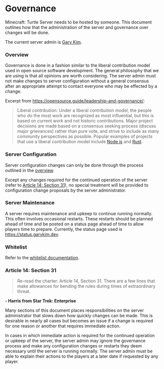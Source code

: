 # Governance

Minecraft: Turtle Server needs to be hosted by someone. This document outlines how that the administration of the server and governance over changes will be done.

The current server admin is [Gary Kim](https://garykim.dev).

### Overview

Governance is done in a fashion similar to the liberal contribution model used in open source software development. The general philosophy that we are using is that all opinions are worth considering. The server admin must not make changes to server configuration without a general consensus after an appropriate attempt to contact everyone who may be effected by a change.

Excerpt from <https://opensource.guide/leadership-and-governance/>: 

> Liberal contribution: Under a liberal contribution model, the people who do the most work are recognized as most influential, but this is based on current work and not historic contributions. Major project decisions are made based on a consensus seeking process (discuss major grievances) rather than pure vote, and strive to include as many community perspectives as possible. Popular examples of projects that use a liberal contribution model include [Node.js](https://foundation.nodejs.org/) and [Rust](https://www.rust-lang.org/).

### Server Configuration

Server configuration changes can only be done through the process outlined in the [overview](#overview).

Except any changes required for the continued operation of the server (refer to [Article 14: Section 31](#article-14-section-31)), no special treatment will be provided to configuration change proposals by the server administrator.

### Server Maintenance

A server requires maintenance and upkeep to continue running normally. This often involves occasional restarts. These restarts should be planned ahead of time and be posted on a status page ahead of time to allow players time to prepare. Currently, the status page used is <https://status.garykim.dev>.

### Whitelist

Refer to the [whitelist documentation](whitelist.md).

### Article 14: Section 31

> Re-read the charter: Article 14, Section 31. There are a few lines that make allowances for bending the rules during times of extraordinary threat.

**- Harris from Star Trek: Enterprise**

Many sections of this document places responsibilities on the server administrator that slows down how quickly changes can be made. This is desirable in nearly all cases but becomes an issue if a change is required for one reason or another that requires immediate action. 

In cases in which immediate action is required for the continued operation or upkeep of the server, the server admin may ignore the governance process and make any configuration changes or restarts they deem necessary until the server is running normally. The server admin must be able to explain their actions to the players at a later date if requested by any player.
